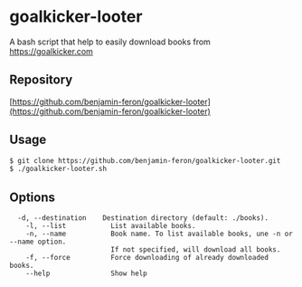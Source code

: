 # goalkicker-looter

A bash script that help to easily download books from https://goalkicker.com

## Repository

[https://github.com/benjamin-feron/goalkicker-looter](https://github.com/benjamin-feron/goalkicker-looter)

## Usage
```bash
$ git clone https://github.com/benjamin-feron/goalkicker-looter.git
$ ./goalkicker-looter.sh
```

## Options
```
  -d, --destination    Destination directory (default: ./books).
    -l, --list           List available books.
    -n, --name           Book name. To list available books, une -n or --name option.
                         If not specified, will download all books.
    -f, --force          Force downloading of already downloaded books.
    --help               Show help
```
